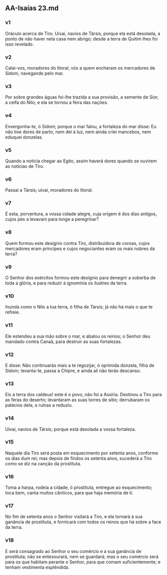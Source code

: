 ## AA-Isaías 23.md
### v1
 Oráculo acerca de Tiro. Uivai, navios de Társis, porque ela está desolada, a ponto de não haver nela casa nem abrigo; desde a terra de Quitim lhes foi isso revelado.
### v2
 Calai-vos, moradores do litoral, vós a quem encheram os mercadores de Sidom, navegando pelo mar.
### v3
 Por sobre grandes águas foi-lhe trazida a sua provisão, a semente de Sior, a ceifa do Nilo; e ela se tornou a feira das nações.
### v4
 Envergonha-te, ó Sidom; porque o mar falou, a fortaleza do mar disse: Eu não tive dores de parto, nem dei à luz, nem ainda criei mancebos, nem eduquei donzelas.
### v5
 Quando a notícia chegar ao Egito, assim haverá dores quando se ouvirem as notícias de Tiro.
### v6
 Passai a Társis; uivai, moradores do litoral.
### v7
 É esta, porventura, a vossa cidade alegre, cuja origem é dos dias antigos, cujos pés a levavam para longe a peregrinar?
### v8
 Quem formou este desígnio contra Tiro, distribuidora de coroas, cujos mercadores eram príncipes e cujos negociantes eram os mais nobres da terra?
### v9
 O Senhor dos exércitos formou este desígnio para denegrir a soberba de toda a glória, e para reduzir à ignomínia os ilustres da terra.
### v10
 Inunda como o Nilo a tua terra, ó filha de Társis; já não há mais o que te refreie.
### v11
 Ele estendeu a sua mão sobre o mar, e abalou os reinos; o Senhor deu mandado contra Canaã, para destruir as suas fortalezas.
### v12
 E disse: Não continuarás mais a te regozijar, ó oprimida donzela, filha de Sidom; levanta-te, passa a Chipre, e ainda ali não terás descanso.
### v13
 Eis a terra dos caldeus! este é o povo, não foi a Assíria. Destinou a Tiro para as feras do deserto; levantaram as suas torres de sítio; derrubaram os palácios dela; a ruínas a reduziu.
### v14
 Uivai, navios de Társis; porque está desolada a vossa fortaleza.
### v15
 Naquele dia Tiro será posta em esquecimento por setenta anos, conforme os dias dum rei; mas depois de findos os setenta anos, sucederá a Tiro como se diz na canção da prostituta.
### v16
 Toma a harpa, rodeia a cidade, ó prostituta, entregue ao esquecimento; toca bem, canta muitos cânticos, para que haja memória de ti.
### v17
 No fim de setenta anos o Senhor visitará a Tiro, e ela tornará à sua ganância de prostituta, e fornicará com todos os reinos que há sobre a face da terra.
### v18
 E será consagrado ao Senhor o seu comércio e a sua ganância de prostituta; não se entesourará, nem se guardará; mas o seu comércio será para os que habitam perante o Senhor, para que comam suficientemente; e tenham vestimenta esplêndida.
